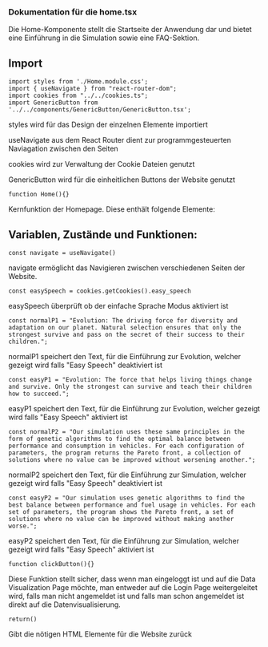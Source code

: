 ### Dokumentation für die home.tsx

Die Home-Komponente stellt die Startseite der Anwendung dar und bietet eine Einführung
in die Simulation sowie eine FAQ-Sektion.

## Import

```
import styles from './Home.module.css';
import { useNavigate } from "react-router-dom";
import cookies from "../../cookies.ts";
import GenericButton from '../../components/GenericButton/GenericButton.tsx';
```

styles wird für das Design der einzelnen Elemente importiert

useNavigate aus dem React Router dient zur programmgesteuerten Naviagation zwischen den Seiten

cookies wird zur Verwaltung der Cookie Dateien genutzt

GenericButton wird für die einheitlichen Buttons der Website genutzt


```
function Home(){}
```

Kernfunktion der Homepage.
Diese enthält folgende Elemente:

## Variablen, Zustände und Funktionen:

```
const navigate = useNavigate()
```

navigate ermöglicht das Navigieren zwischen verschiedenen Seiten der Website.

```
const easySpeech = cookies.getCookies().easy_speech
```
easySpeech überprüft ob der einfache Sprache Modus aktiviert ist

```
const normalP1 = "Evolution: The driving force for diversity and adaptation on our planet. Natural selection ensures that only the strongest survive and pass on the secret of their success to their children.";
```
normalP1 speichert den Text, für die Einführung zur Evolution, welcher gezeigt wird falls "Easy Speech" deaktiviert ist

```
const easyP1 = "Evolution: The force that helps living things change and survive. Only the strongest can survive and teach their children how to succeed.";
```

easyP1 speichert den Text, für die Einführung zur Evolution, welcher gezeigt wird falls "Easy Speech" aktiviert ist
```
const normalP2 = "Our simulation uses these same principles in the form of genetic algorithms to find the optimal balance between performance and consumption in vehicles. For each configuration of parameters, the program returns the Pareto front, a collection of solutions where no value can be improved without worsening another.";
```
normalP2 speichert den Text, für die Einführung zur Simulation, welcher gezeigt wird falls "Easy Speech" deaktiviert ist

```
const easyP2 = "Our simulation uses genetic algorithms to find the best balance between performance and fuel usage in vehicles. For each set of parameters, the program shows the Pareto front, a set of solutions where no value can be improved without making another worse.";
```
easyP2 speichert den Text, für die Einführung zur Simulation, welcher gezeigt wird falls "Easy Speech" aktiviert ist


```
function clickButton(){}
```
Diese Funktion stellt sicher, dass wenn man eingeloggt ist und auf die Data Visualization Page möchte, man entweder
auf die Login Page weitergeleitet wird, falls man nicht angemeldet ist und falls man schon angemeldet ist
direkt auf die Datenvisualisierung.

```
return()
```
Gibt die nötigen HTML Elemente für die Website zurück







